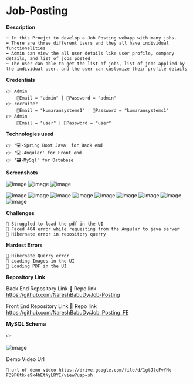 # Job-Posting

**Description**

    ➡️ In this Proejct to develop a Job Posting webapp with many jobs. 
    ➡️ There are three different Users and they all have individual functionalities
    ➡️ Admin can view the all user details like user profile, company details, and list of jobs posted  
    ➡️ The user can able to get the list of jobs, list of jobs applied by the individual user, and the user can customize their profile details

**Credentials**

    👉 Admin 
        📧Email = "admin" | 🔐Password = "admin"
    👉 recruiter 
        📧Email = "kumaransystems1" | 🔐Password = "kumaransystems1"
    👉 Admin 
        📧Email = "user" | 🔐Password = "user"
        


**Technologies used**

    👉 '💻-Spring Boot Java' for Back end
    👉 '💻-Angular' for Front end 
    👉 '🗃️-MySql' for Database 


**Screenshots**

![image](https://github.com/NareshBabuDy/Job-Posting/assets/145537647/bd721700-4313-4523-b17c-44e622fe349f)
![image](https://github.com/NareshBabuDy/Job-Posting/assets/145537647/00657a07-50fa-431f-bf60-0f45ebb4ab38)
![image](https://github.com/NareshBabuDy/Job-Posting/assets/145537647/01bd6439-23c8-4ca4-bd32-5457f77ffc86)


![image](https://github.com/NareshBabuDy/Job-Posting/assets/145537647/ea50b29e-eb25-401d-8b78-e36f5b0166b6)
![image](https://github.com/NareshBabuDy/Job-Posting/assets/145537647/594263eb-6c56-41fe-a306-e1b460a9fc62)
![image](https://github.com/NareshBabuDy/Job-Posting/assets/145537647/eaa5fb59-e78c-4fb2-9d50-5509dd327da8)
![image](https://github.com/NareshBabuDy/Job-Posting/assets/145537647/6d064f4b-93b8-4dac-bd35-2764507cc471)
![image](https://github.com/NareshBabuDy/Job-Posting/assets/145537647/2e5eb6f3-f9c9-45ba-97c8-9cc69dc3b070)
![image](https://github.com/NareshBabuDy/Job-Posting/assets/145537647/fc248bcc-4cf8-43af-a191-27735f6a62e1)
![image](https://github.com/NareshBabuDy/Job-Posting/assets/145537647/9e0de71a-b06f-47d0-931e-16adcb5dba48)
![image](https://github.com/NareshBabuDy/Job-Posting/assets/145537647/a4f275ab-1d35-44bf-ae23-24c482b16756)
![image](https://github.com/NareshBabuDy/Job-Posting/assets/145537647/2c36d1c5-9d64-4fe4-9240-48a286965251)



**Challenges**

    🔴 Struggled to load the pdf in the UI
    🔴 Faced 404 error while requesting from the Angular to java server
    🔴 Hibernate error in repository querry

**Hardest Errors** 

    🚩 Hibernate Querry error
    🚩 Loading Images in the UI
    🚩 Loading PDF in the UI


**Repository Link**

Back End Repository Link
    🔗 Repo link https://github.com/NareshBabuDy/Job-Posting

Front End Repository Link
    🔗 Repo link https://github.com/NareshBabuDy/Job_Posting_FE


**MySQL Schema**

    👉
![image](https://github.com/NareshBabuDy/Job-Posting/assets/145537647/f147e7c0-b0f7-43f3-9f62-e8fc66cfccb0)

Demo Video Url
  
    🔗 url of demo video https://drive.google.com/file/d/1gtJlcFvYNq-F39P6tk-e9k4hEtNyLRYI/view?usp=sh
  
  
  
  
